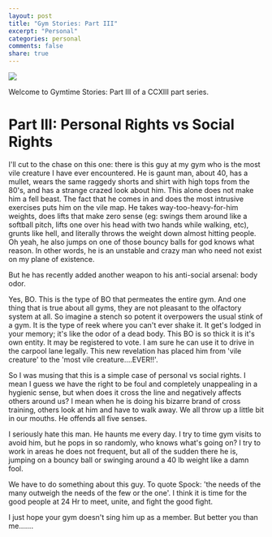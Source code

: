 ```yaml
---
layout: post
title: "Gym Stories: Part III"
excerpt: "Personal"
categories: personal
comments: false
share: true
---
```


![](http://reedlibrary.org/sites/default/files/images/Childrens/preschool-snack-time-clip-art-storytime2(1).jpg)


Welcome to Gymtime Stories: Part III of a CCXIII part series.

# Part III: Personal Rights vs Social Rights


I'll cut to the chase on this one: there is this guy at my gym who is the most vile creature I have ever encountered. He is gaunt man, about 40, has a mullet, wears the same raggedy shorts and shirt with high tops from the 80's, and has a strange crazed look about him. This alone does not make him a fell beast. The fact that he comes in and does the most intrusive exercises puts him on the vile map. He takes way-too-heavy-for-him weights, does lifts that make zero sense (eg: swings them around like a softball pitch, lifts one over his head with two hands while walking, etc), grunts like hell, and literally throws the weight down almost hitting people. Oh yeah, he also jumps on one of those bouncy balls for god knows what reason. In other words, he is an unstable and crazy man who need not exist on my plane of existence.

But he has recently added another weapon to his anti-social arsenal: body odor. 


Yes, BO. This is the type of BO that permeates the entire gym. And one thing that is true about all gyms, they are not pleasant to the olfactory system at all. So imagine a stench so potent it overpowers the usual stink of a gym. It is the type of reek where you can't ever shake it. It get's lodged in your memory; it's like the odor of a dead body. This BO is so thick it is it's own entity. It may be registered to vote. I am sure he can use it to drive in the carpool lane legally. This new revelation has placed him from 'vile creature' to the 'most vile creature....EVER!!'.


So I was musing that this is a simple case of personal vs social rights. I mean I guess we have the right to be foul and completely unappealing in a hygienic sense, but when does it cross the line and negatively affects others around us? I mean when he is doing his bizarre brand of cross training, others look at him and have to walk away. We all throw up a little bit in our mouths. He offends all five senses. 


I seriously hate this man. He haunts me every day. I try to time gym visits to avoid him, but he pops in so randomly, who knows what's going on? I try to work in areas he does not frequent, but all of the sudden there he is, jumping on a bouncy ball or swinging around a 40 lb weight like a damn fool. 


We have to do something about this guy. To quote Spock: 'the needs of the many outweigh the needs of the few or the one'. I think it is time for the good people at 24 Hr to meet, unite, and fight the good fight. 


I just hope your gym doesn't sing him up as a member. But better you than me.......













